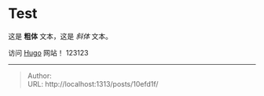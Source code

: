 # Test


<!--more-->
这是 **粗体** 文本，这是 *斜体* 文本。

访问 [Hugo](https://gohugo.io) 网站！
123123

---

> Author: <no value>  
> URL: http://localhost:1313/posts/10efd1f/  

